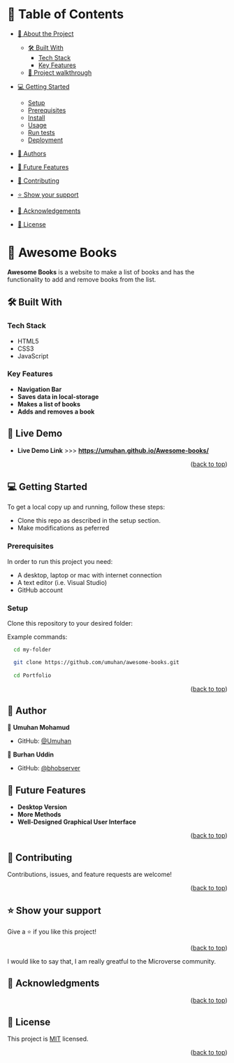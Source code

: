 <a name="readme-top"></a>

<!-- TABLE OF CONTENTS -->

# 📗 Table of Contents

- [📖 About the Project](#about-project)
  - [🛠 Built With](#built-with)
    - [Tech Stack](#tech-stack)
    - [Key Features](#key-features)
  - [🤯 Project walkthrough](#walk-through)
- [💻 Getting Started](#getting-started)
  - [Setup](#setup)
  - [Prerequisites](#prerequisites)
  - [Install](#install)
  - [Usage](#usage)
  - [Run tests](#run-tests)
  - [Deployment](#triangular_flag_on_post-deployment)

- [👥 Authors](#authors)
- [🔭 Future Features](#future-features)
- [🤝 Contributing](#contributing)
- [⭐️ Show your support](#support)
- [🙏 Acknowledgements](#acknowledgements)
- [📝 License](#license)

<!-- PROJECT DESCRIPTION -->

# 📖 Awesome Books <a name="about-project"></a>


**Awesome Books** is a website to make a list of books and has the functionality to add and remove books from the list.

## 🛠 Built With <a name="built-with"></a>

### Tech Stack <a name="tech-stack"></a>
<ul>
  <li>HTML5</li>
  <li>CSS3</li>
  <li>JavaScript</li>
</ul>

### Key Features <a name="key-features"></a>

- **Navigation Bar**
- **Saves data in local-storage**
- **Makes a list of books**
- **Adds and removes a book**

<!-- LIVE DEMO -->

## 🚀 Live Demo <a name="live-demo"></a>
- **Live Demo Link** >>> **https://umuhan.github.io/Awesome-books/**

<p align="right">(<a href="#readme-top">back to top</a>)</p>

<!-- GETTING STARTED -->

## 💻 Getting Started <a name="getting-started"></a>

To get a local copy up and running, follow these steps:

- Clone this repo as described in the setup section. 
- Make modifications as peferred 


### Prerequisites

In order to run this project you need:
- A desktop, laptop or mac with internet connection
- A text editor (i.e. Visual Studio)
- GitHub account 


### Setup

Clone this repository to your desired folder:

Example commands:

```sh
  cd my-folder

  git clone https://github.com/umuhan/awesome-books.git
  
  cd Portfolio
```

<p align="right">(<a href="#readme-top">back to top</a>)</p>

<!-- AUTHORS -->

## 👥 Author <a name="authors"></a>

👤 **Umuhan Mohamud**

- GitHub: [@Umuhan](https://github.com/Umuhan)

👤 **Burhan Uddin**

- GitHub: [@bhobserver](https://github.com/bhobserver)



<!-- FUTURE FEATURES -->

## 🔭 Future Features <a name="future-features"></a>

- **Desktop Version**
- **More Methods**
- **Well-Designed Graphical User Interface**

<p align="right">(<a href="#readme-top">back to top</a>)</p>

<!-- CONTRIBUTING -->

## 🤝 Contributing <a name="contributing"></a>
Contributions, issues, and feature requests are welcome!


<p align="right">(<a href="#readme-top">back to top</a>)</p>

<!-- SUPPORT -->

## ⭐️ Show your support <a name="support"></a>

  Give a ⭐️ if you like this project!

<p align="right">(<a href="#readme-top">back to top</a>)</p>

<!-- ACKNOWLEDGEMENTS -->

I would like to say that, I am really greatful to the Microverse community.
## 🙏 Acknowledgments <a name="acknowledgements"></a>



<p align="right">(<a href="#readme-top">back to top</a>)</p>



<!-- LICENSE -->

## 📝 License <a name="license"></a>

This project is [MIT](MIT.md) licensed.


<p align="right">(<a href="#readme-top">back to top</a>)</p>
